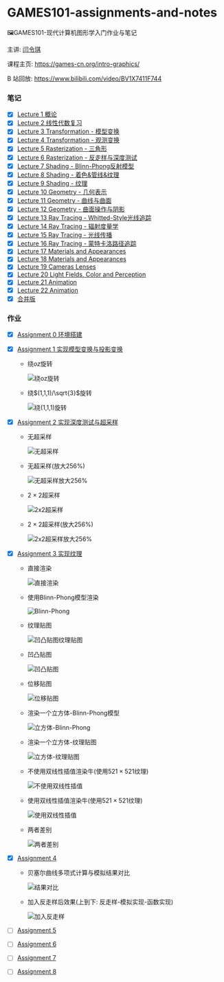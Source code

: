 # GAMES101-assignments-and-notes

🖼️GAMES101-现代计算机图形学入门作业与笔记

主讲: [闫令琪](https://sites.cs.ucsb.edu/~lingqi/)

课程主页: https://games-cn.org/intro-graphics/

B 站回放: https://www.bilibili.com/video/BV1X7411F744

### 笔记

- [x] [Lecture 1 概论](./note-lecture-01/README.md)
- [x] [Lecture 2 线性代数复习](./note-lecture-02/README.md)
- [x] [Lecture 3 Transformation - 模型变换](./note-lecture-03/README.md)
- [x] [Lecture 4 Transformation - 观测变换](./note-lecture-04/README.md)
- [x] [Lecture 5 Rasterization - 三角形](./note-lecture-05/README.md)
- [x] [Lecture 6 Rasterization - 反走样与深度测试](./note-lecture-06/README.md)
- [x] [Lecture 7 Shading - Blinn-Phong反射模型](./note-lecture-07/README.md)
- [x] [Lecture 8 Shading - 着色&管线&纹理](./note-lecture-08/README.md)
- [x] [Lecture 9 Shading - 纹理](./note-lecture-09/README.md)
- [x] [Lecture 10 Geometry - 几何表示](./note-lecture-10/README.md)
- [x] [Lecture 11 Geometry - 曲线与曲面](./note-lecture-11/README.md)
- [x] [Lecture 12 Geometry - 曲面操作与阴影](./note-lecture-12/README.md)
- [x] [Lecture 13 Ray Tracing - Whitted-Style光线追踪](./note-lecture-13/README.md)
- [x] [Lecture 14 Ray Tracing - 辐射度量学](./note-lecture-14/README.md)
- [x] [Lecture 15 Ray Tracing - 光线传播](./note-lecture-15/README.md)
- [x] [Lecture 16 Ray Tracing - 蒙特卡洛路径追踪](./note-lecture-16/README.md)
- [x] [Lecture 17 Materials and Appearances](./note-lecture-17/README.md)
- [x] [Lecture 18 Materials and Appearances](./note-lecture-18/README.md)
- [x] [Lecture 19 Cameras Lenses](./note-lecture-19/README.md)
- [x] [Lecture 20 Light Fields, Color and Perception](./note-lecture-20/README.md)
- [x] [Lecture 21 Animation](./note-lecture-21/README.md)
- [x] [Lecture 22 Animation](./note-lecture-22/README.md)
- [x] [合并版](https://liukairui.me/article/GAMES-101现代计算机图形学入门笔记/)

### 作业

- [x] [Assignment 0 环境搭建](./Assignment0)

- [x] [Assignment 1 实现模型变换与投影变换](./Assignment1)

  - 绕$oz$旋转

    ![绕oz旋转](<./Assignment1/result/rotate@(0,0,1).gif>)

  - 绕$(1,1,1)/\sqrt{3}$旋转

    ![绕(1,1,1)旋转](<./Assignment1/result/rotate@(1,1,1).gif>)

- [x] [Assignment 2 实现深度测试与超采样](./Assignment2)

  - 无超采样

    ![无超采样](./Assignment2/result/origin.png)

  - 无超采样(放大$256\%$)

    ![无超采样放大256%](./Assignment2/result/origin@256.png)

  - $2\times 2$超采样

    ![2x2超采样](./Assignment2/result/SSAA2x2.png)

  - $2\times 2$超采样(放大$256\%$)

    ![2x2超采样放大256%](./Assignment2/result/SSAA2x2@256.png)

- [x] [Assignment 3 实现纹理](./Assignment3)

    - 直接渲染

      ![直接渲染](./Assignment3/result/normal.png)

    - 使用Blinn-Phong模型渲染

      ![Blinn-Phong](./Assignment3/result/phong.png)

    - 纹理贴图

      ![凹凸贴图纹理贴图](./Assignment3/result/texture.png)

    - 凹凸贴图

      ![凹凸贴图](./Assignment3/result/bump.png)

    - 位移贴图

      ![位移贴图](./Assignment3/result/displacement.png)

    - 渲染一个立方体-Blinn-Phong模型

      ![立方体-Blinn-Phong](./Assignment3/result/Crate-Phong.png)

    - 渲染一个立方体-纹理贴图

      ![立方体-纹理贴图](./Assignment3/result/Crate-texture.png)

    - 不使用双线性插值渲染牛(使用$521\times 521$纹理)

      ![不使用双线性插值](./Assignment3/result/no-Bilinear.png)

    - 使用双线性插值渲染牛(使用$521\times 521$纹理)

      ![使用双线性插值](./Assignment3/result/Bilinear.png)

    - 两者差别

      ![两者差别](./Assignment3/result/diff-Bilinear.png)

- [x] [Assignment 4](./Assignment4)

    - 贝塞尔曲线多项式计算与模拟结果对比

      ![结果对比](./Assignment4/result/diff-naive-decast.png)

    - 加入反走样后效果(上到下: 反走样-模拟实现-函数实现)

      ![加入反走样](./Assignment4/result/anti-decast-naive.png)

- [ ] [Assignment 5](./Assignment5)

- [ ] [Assignment 6](./Assignment6)

- [ ] [Assignment 7](./Assignment7)

- [ ] [Assignment 8](./Assignment8)
